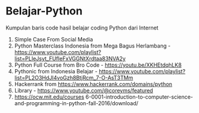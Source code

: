 # Belajar-Python
Kumpulan baris code hasil belajar coding Python dari Internet

1. Simple Case From Social Media 
2. Python Masterclass Indonesia from Mega Bagus Herlambang - https://www.youtube.com/playlist?list=PLIeJsyt_FUfIeFxVGGNtXrdtaa83NVA2y
3. Python Full Course from Bro Code - https://youtu.be/XKHEtdqhLK8
4. Pythonic from Indonesia Belajar - https://www.youtube.com/playlist?list=PL2O3HdJI4voGzh8BtjRcm_7-O-AsT3TMm
5. Hackerrank from https://www.hackerrank.com/domains/python
6. Library - https://www.youtube.com/@coreyms/featured
7. https://ocw.mit.edu/courses 6-0001-introduction-to-computer-science-and-programming-in-python-fall-2016/download/